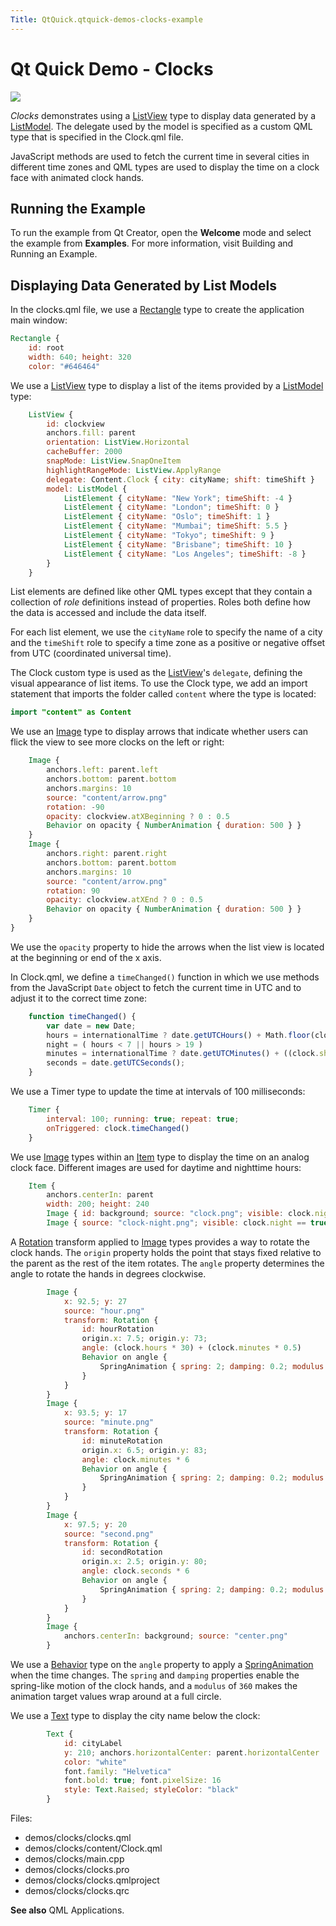 ```yaml
---
Title: QtQuick.qtquick-demos-clocks-example
---
```

        
Qt Quick Demo - Clocks
======================

<span class="subtitle"></span>
<span id="details"></span>
![](https://developer.ubuntu.com/static/devportal_uploaded/44c2bfe1-460b-48a5-977a-0e5ae77a8ca5-api/apps/qml/sdk-15.04.3/qtquick-demos-clocks-example/images/qtquick-demo-clocks-small.png)

*Clocks* demonstrates using a [ListView](../QtQuick.ListView.md) type to display data generated by a [ListModel](../QtQuick.qtquick-modelviewsdata-modelview.md#listmodel). The delegate used by the model is specified as a custom QML type that is specified in the Clock.qml file.

JavaScript methods are used to fetch the current time in several cities in different time zones and QML types are used to display the time on a clock face with animated clock hands.

<span id="running-the-example"></span>
Running the Example
-------------------

To run the example from Qt Creator, open the **Welcome** mode and select the example from **Examples**. For more information, visit Building and Running an Example.

<span id="displaying-data-generated-by-list-models"></span>
Displaying Data Generated by List Models
----------------------------------------

In the clocks.qml file, we use a [Rectangle](../QtQuick.Rectangle.md) type to create the application main window:

``` qml
Rectangle {
    id: root
    width: 640; height: 320
    color: "#646464"
```

We use a [ListView](../QtQuick.ListView.md) type to display a list of the items provided by a [ListModel](../QtQuick.qtquick-modelviewsdata-modelview.md#listmodel) type:

``` qml
    ListView {
        id: clockview
        anchors.fill: parent
        orientation: ListView.Horizontal
        cacheBuffer: 2000
        snapMode: ListView.SnapOneItem
        highlightRangeMode: ListView.ApplyRange
        delegate: Content.Clock { city: cityName; shift: timeShift }
        model: ListModel {
            ListElement { cityName: "New York"; timeShift: -4 }
            ListElement { cityName: "London"; timeShift: 0 }
            ListElement { cityName: "Oslo"; timeShift: 1 }
            ListElement { cityName: "Mumbai"; timeShift: 5.5 }
            ListElement { cityName: "Tokyo"; timeShift: 9 }
            ListElement { cityName: "Brisbane"; timeShift: 10 }
            ListElement { cityName: "Los Angeles"; timeShift: -8 }
        }
    }
```

List elements are defined like other QML types except that they contain a collection of *role* definitions instead of properties. Roles both define how the data is accessed and include the data itself.

For each list element, we use the `cityName` role to specify the name of a city and the `timeShift` role to specify a time zone as a positive or negative offset from UTC (coordinated universal time).

The Clock custom type is used as the [ListView](../QtQuick.ListView.md)'s `delegate`, defining the visual appearance of list items. To use the Clock type, we add an import statement that imports the folder called `content` where the type is located:

``` qml
import "content" as Content
```

We use an [Image](https://developer.ubuntu.comapps/qml/sdk-15.04.3/QtQuick.imageelements/#image) type to display arrows that indicate whether users can flick the view to see more clocks on the left or right:

``` qml
    Image {
        anchors.left: parent.left
        anchors.bottom: parent.bottom
        anchors.margins: 10
        source: "content/arrow.png"
        rotation: -90
        opacity: clockview.atXBeginning ? 0 : 0.5
        Behavior on opacity { NumberAnimation { duration: 500 } }
    }
    Image {
        anchors.right: parent.right
        anchors.bottom: parent.bottom
        anchors.margins: 10
        source: "content/arrow.png"
        rotation: 90
        opacity: clockview.atXEnd ? 0 : 0.5
        Behavior on opacity { NumberAnimation { duration: 500 } }
    }
}
```

We use the `opacity` property to hide the arrows when the list view is located at the beginning or end of the x axis.

In Clock.qml, we define a `timeChanged()` function in which we use methods from the JavaScript `Date` object to fetch the current time in UTC and to adjust it to the correct time zone:

``` qml
    function timeChanged() {
        var date = new Date;
        hours = internationalTime ? date.getUTCHours() + Math.floor(clock.shift) : date.getHours()
        night = ( hours < 7 || hours > 19 )
        minutes = internationalTime ? date.getUTCMinutes() + ((clock.shift % 1) * 60) : date.getMinutes()
        seconds = date.getUTCSeconds();
    }
```

We use a Timer type to update the time at intervals of 100 milliseconds:

``` qml
    Timer {
        interval: 100; running: true; repeat: true;
        onTriggered: clock.timeChanged()
    }
```

We use [Image](https://developer.ubuntu.comapps/qml/sdk-15.04.3/QtQuick.imageelements/#image) types within an [Item](../QtQuick.Item.md) type to display the time on an analog clock face. Different images are used for daytime and nighttime hours:

``` qml
    Item {
        anchors.centerIn: parent
        width: 200; height: 240
        Image { id: background; source: "clock.png"; visible: clock.night == false }
        Image { source: "clock-night.png"; visible: clock.night == true }
```

A [Rotation](../QtQuick.Rotation.md) transform applied to [Image](https://developer.ubuntu.comapps/qml/sdk-15.04.3/QtQuick.imageelements/#image) types provides a way to rotate the clock hands. The `origin` property holds the point that stays fixed relative to the parent as the rest of the item rotates. The `angle` property determines the angle to rotate the hands in degrees clockwise.

``` qml
        Image {
            x: 92.5; y: 27
            source: "hour.png"
            transform: Rotation {
                id: hourRotation
                origin.x: 7.5; origin.y: 73;
                angle: (clock.hours * 30) + (clock.minutes * 0.5)
                Behavior on angle {
                    SpringAnimation { spring: 2; damping: 0.2; modulus: 360 }
                }
            }
        }
        Image {
            x: 93.5; y: 17
            source: "minute.png"
            transform: Rotation {
                id: minuteRotation
                origin.x: 6.5; origin.y: 83;
                angle: clock.minutes * 6
                Behavior on angle {
                    SpringAnimation { spring: 2; damping: 0.2; modulus: 360 }
                }
            }
        }
        Image {
            x: 97.5; y: 20
            source: "second.png"
            transform: Rotation {
                id: secondRotation
                origin.x: 2.5; origin.y: 80;
                angle: clock.seconds * 6
                Behavior on angle {
                    SpringAnimation { spring: 2; damping: 0.2; modulus: 360 }
                }
            }
        }
        Image {
            anchors.centerIn: background; source: "center.png"
        }
```

We use a [Behavior](../QtQuick.Behavior.md) type on the `angle` property to apply a [SpringAnimation](../QtQuick.SpringAnimation.md) when the time changes. The `spring` and `damping` properties enable the spring-like motion of the clock hands, and a `modulus` of `360` makes the animation target values wrap around at a full circle.

We use a [Text](../QtQuick.qtquick-releasenotes.md#text) type to display the city name below the clock:

``` qml
        Text {
            id: cityLabel
            y: 210; anchors.horizontalCenter: parent.horizontalCenter
            color: "white"
            font.family: "Helvetica"
            font.bold: true; font.pixelSize: 16
            style: Text.Raised; styleColor: "black"
        }
```

Files:

-   demos/clocks/clocks.qml
-   demos/clocks/content/Clock.qml
-   demos/clocks/main.cpp
-   demos/clocks/clocks.pro
-   demos/clocks/clocks.qmlproject
-   demos/clocks/clocks.qrc

**See also** QML Applications.

